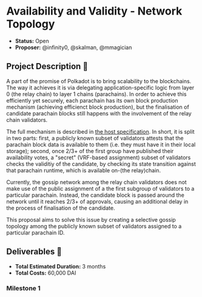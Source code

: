 # Availability and Validity - Network Topology

* **Status:** Open
* **Proposer:** @infinity0, @skalman, @mmagician 

## Project Description :page_facing_up: 

A part of the promise of Polkadot is to bring scalability to the blockchains. The way it achieves it is via delegating application-specific logic from layer 0 (the relay chain) to layer 1 chains (parachains). In order to achieve this efficiently yet securely, each parachain has its own block production mechanism (achieving efficienct block production), but the finalisation of candidate parachain blocks still happens with the involvement of the relay chain validators.

The full mechanism is described in [the host specification](https://github.com/w3f/polkadot-spec/blob/main/host-spec/c07-anv.tm). In short, it is split in two parts: first, a publicly known subset of validators attests that the parachain block data is available to them (i.e. they must have it in their local storage); second, once 2/3+ of the first group have published their availability votes, a "secret" (VRF-based assignment) subset of validators checks the validitiy of the candidate, by checking its state transition against that parachain runtime, which is available on-(the relay)chain.

Currently, the gossip network among the relay chain validators does not make use of the public assignment of a the first subgroup of validators to a particular parachain. Instead, the candidate block is passed around the network until it reaches 2/3+ of approvals, causing an additional delay in the process of finalisation of the candidate.

This proposal aims to solve this issue by creating a selective gossip topology among the publicly known subset of validators assigned to a particular parachain ID.

## Deliverables :nut_and_bolt:

* **Total Estimated Duration:** 3 months
* **Total Costs:** 60,000 DAI

### Milestone 1

